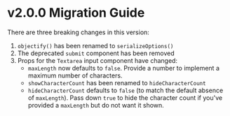 # v2.0.0 Migration Guide

There are three breaking changes in this version:

1. `objectify()` has been renamed to `serializeOptions()`
2. The deprecated `submit` component has been removed
3. Props for the `Textarea` input component have changed:
    - `maxLength` now defaults to `false`. Provide a number to implement a maximum number of characters.
    - `showCharacterCount` has been renamed to `hideCharacterCount`
    - `hideCharacterCount` defaults to `false` (to match the default absence of `maxLength`).
  Pass down `true` to hide the character count if you've provided a `maxLength` but do not want it shown.
